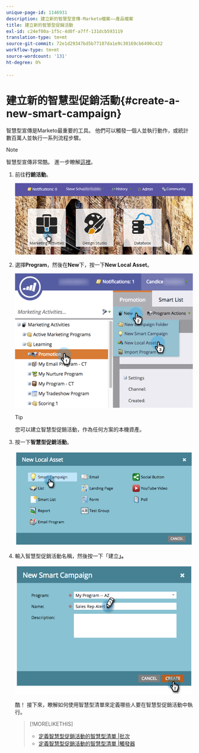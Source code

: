 ```yaml
---
unique-page-id: 1146931
description: 建立新的智慧型宣傳-Marketo檔案——產品檔案
title: 建立新的智慧型促銷活動
exl-id: c24ef00a-1f5c-4d0f-a7ff-131dcb593119
translation-type: tm+mt
source-git-commit: 72e1d29347bd5b77107da1e9c30169cb6490c432
workflow-type: tm+mt
source-wordcount: '131'
ht-degree: 0%

---
```


# 建立新的智慧型促銷活動{#create-a-new-smart-campaign}

智慧型宣傳是Marketo最重要的工具。 他們可以觸發一個人並執行動作，或統計數百萬人並執行一系列流程步驟。

>[!NOTE]
>
>智慧型宣傳非常酷。 進一步瞭解[這裡](/help/marketo/product-docs/core-marketo-concepts/smart-campaigns/understanding-smart-campaigns.md)。

1. 前往&#x200B;**行銷活動**。

   ![](assets/login-marketing-activities.png)

1. 選擇&#x200B;**Program**，然後在&#x200B;**New**&#x200B;下，按一下&#x200B;**New Local Asset**。

   ![](assets/program-localassethands.png)

   >[!TIP]
   >
   >您可以建立智慧型促銷活動，作為任何方案的本機資產。

1. 按一下&#x200B;**智慧型促銷活動**。

   ![](assets/image2014-9-19-15-3a9-3a51.png)

1. 輸入智慧型促銷活動名稱，然後按一下「建立&#x200B;**」。**

   ![](assets/image2014-9-19-15-3a10-3a41.png)

   酷！ 接下來，瞭解如何使用智慧型清單來定義哪些人要在智慧型促銷活動中執行。

   >[!MORELIKETHIS]
   >
   >* [定義智慧型促銷活動的智慧型清單 |批次](/help/marketo/product-docs/core-marketo-concepts/smart-campaigns/creating-a-smart-campaign/define-smart-list-for-smart-campaign-batch.md)
   >* [定義智慧型促銷活動的智慧型清單 |觸發器](/help/marketo/product-docs/core-marketo-concepts/smart-campaigns/creating-a-smart-campaign/define-smart-list-for-smart-campaign-trigger.md)

